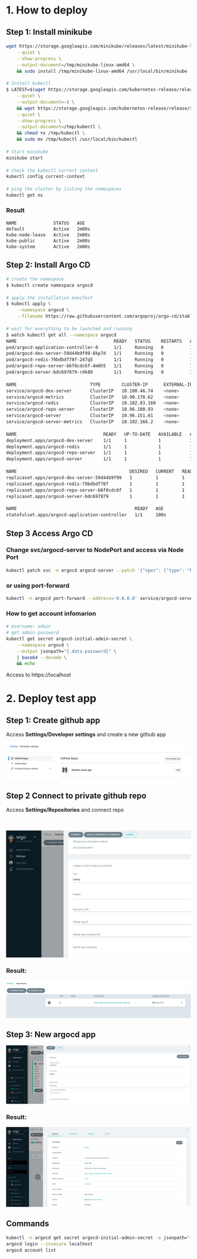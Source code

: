 # 1. How to deploy

## Step 1: Install minikube
```sh
wget https://storage.googleapis.com/minikube/releases/latest/minikube-linux-amd64 \
    --quiet \
    --show-progress \
    --output-document=/tmp/minikube-linux-amd64 \
    && sudo install /tmp/minikube-linux-amd64 /usr/local/bin/minikube

# Install kubectl 
$ LATEST=$(wget https://storage.googleapis.com/kubernetes-release/release/stable.txt \
    --quiet \
    --output-document=-) \
    && wget https://storage.googleapis.com/kubernetes-release/release/$LATEST/bin/linux/amd64/kubectl \
    --quiet \
    --show-progress \
    --output-document=/tmp/kubectl \
    && chmod +x /tmp/kubectl \
    && sudo mv /tmp/kubectl /usr/local/bin/kubectl

# Start minikube 
minikube start

# check the kubectl current context
kubectl config current-context

# ping the cluster by listing the namespaces
kubectl get ns
```

### Result
```
NAME              STATUS   AGE
default           Active   2m00s
kube-node-lease   Active   2m00s
kube-public       Active   2m00s
kube-system       Active   2m00s
``` 

## Step 2: Install Argo CD

```sh
# create the namespace
$ kubectl create namespace argocd

# apply the installation manifest
$ kubectl apply \
    --namespace argocd \
    --filename https://raw.githubusercontent.com/argoproj/argo-cd/stable/manifests/install.yaml

# wait for everything to be launched and running
$ watch kubectl get all --namespace argocd
NAME                                     READY   STATUS    RESTARTS   AGE
pod/argocd-application-controller-0      1/1     Running   0          100s
pod/argocd-dex-server-59d44b9f99-8kp7d   1/1     Running   0          100s
pod/argocd-redis-79bdbdf78f-247q5        1/1     Running   0          100s
pod/argocd-repo-server-b6f8cdc6f-4m8h5   1/1     Running   0          100s
pod/argocd-server-bdc697879-rdk89        1/1     Running   0          100s

NAME                            TYPE        CLUSTER-IP      EXTERNAL-IP   PORT(S)                      AGE
service/argocd-dex-server       ClusterIP   10.100.46.74    <none>        5556/TCP,5557/TCP,5558/TCP   100s
service/argocd-metrics          ClusterIP   10.98.170.62    <none>        8082/TCP                     100s
service/argocd-redis            ClusterIP   10.102.83.160   <none>        6379/TCP                     100s
service/argocd-repo-server      ClusterIP   10.96.100.93    <none>        8081/TCP,8084/TCP            100s
service/argocd-server           ClusterIP   10.96.151.61    <none>        80/TCP,443/TCP               100s
service/argocd-server-metrics   ClusterIP   10.102.166.2    <none>        8083/TCP                     100s

NAME                                 READY   UP-TO-DATE   AVAILABLE   AGE
deployment.apps/argocd-dex-server    1/1     1            1           100s
deployment.apps/argocd-redis         1/1     1            1           100s
deployment.apps/argocd-repo-server   1/1     1            1           100s
deployment.apps/argocd-server        1/1     1            1           100s

NAME                                           DESIRED   CURRENT   READY   AGE
replicaset.apps/argocd-dex-server-59d44b9f99   1         1         1       100s
replicaset.apps/argocd-redis-79bdbdf78f        1         1         1       100s
replicaset.apps/argocd-repo-server-b6f8cdc6f   1         1         1       100s
replicaset.apps/argocd-server-bdc697879        1         1         1       100s

NAME                                             READY   AGE
statefulset.apps/argocd-application-controller   1/1     100s

```

## Step 3 Access Argo CD
### Change svc/argocd-server to NodePort and access via Node Port
```sh
kubectl patch svc -n argocd argocd-server --patch '{"spec": {"type": "NodePort"}}'
```

### or using port-forward 
```sh
kubectl -n argocd port-forward --address='0.0.0.0' service/argocd-server 443:443
```

### How to get account infomarion 
```sh
# Username: admin
# get admin password
kubectl get secret argocd-initial-admin-secret \
    --namespace argocd \
    --output jsonpath="{.data.password}" \
    | base64 --decode \
    && echo
```
Access to  https://localhost

# 2. Deploy test app
## Step 1: Create github app
Access **Settings/Developer settings** and create a new github app 
</br>

![Github-App](./images/github_app.png)

## Step 2 Connect to private github repo 
Access **Settings/Repositories** and connect repo 

</br>

![Agrocd Repo Connection](./images/argocd_repo_connection.png)

### Result:

![Agrocd Connection Result](./images/agrocd_repo_connection_result.png)

## Step 3: New argocd app
![Argocd-App](./images/argocd_app.png)

### Result:

![Argocd-App-Result](./images/argocd_app_result.png)

## Commands
```sh
kubectl -n argocd get secret argocd-initial-admin-secret -o jsonpath="{.data.password}" | base64 -d
argocd login --insecure localhost
argocd account list
```